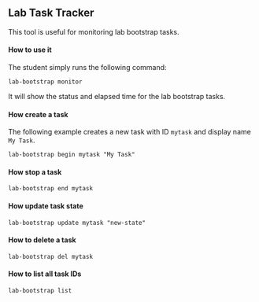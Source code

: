## Lab Task Tracker

This tool is useful for monitoring lab bootstrap tasks.

#### How to use it
The student simply runs the following command:

```
lab-bootstrap monitor
```

It will show the status and elapsed time for the lab bootstrap tasks.

#### How create a task

The following example creates a new task with ID `mytask` and display name `My Task`.

```shell script
lab-bootstrap begin mytask "My Task"
```

#### How stop a task

```shell script
lab-bootstrap end mytask
```


#### How update task state

```shell script
lab-bootstrap update mytask "new-state"
```

#### How to delete a task

```shell script
lab-bootstrap del mytask
```

#### How to list all task IDs

```shell script
lab-bootstrap list
```






